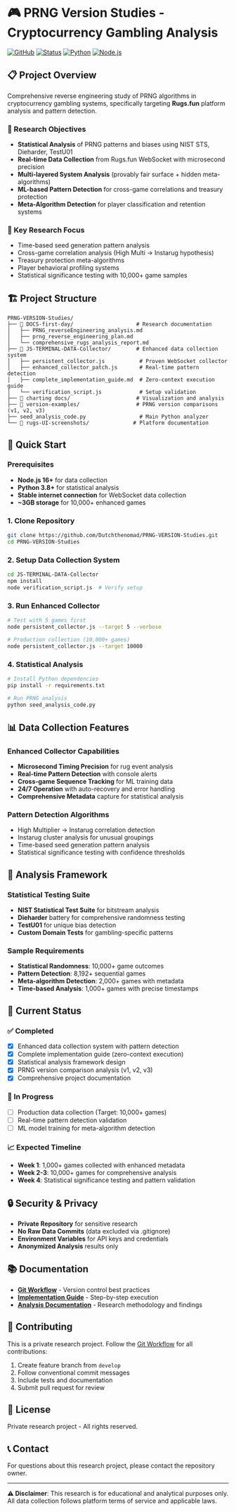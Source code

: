 # 🎮 PRNG Version Studies - Cryptocurrency Gambling Analysis

[![GitHub](https://img.shields.io/badge/GitHub-Private%20Repository-red)](https://github.com/Dutchthenomad/PRNG-VERSION-Studies)
[![Status](https://img.shields.io/badge/Status-Ready%20for%20Execution-green)](https://github.com/Dutchthenomad/PRNG-VERSION-Studies)
[![Python](https://img.shields.io/badge/Python-3.8+-blue)](https://python.org)
[![Node.js](https://img.shields.io/badge/Node.js-16+-green)](https://nodejs.org)

## 📋 Project Overview

Comprehensive reverse engineering study of PRNG algorithms in cryptocurrency gambling systems, specifically targeting **Rugs.fun** platform analysis and pattern detection.

### 🎯 Research Objectives

- **Statistical Analysis** of PRNG patterns and biases using NIST STS, Dieharder, TestU01
- **Real-time Data Collection** from Rugs.fun WebSocket with microsecond precision
- **Multi-layered System Analysis** (provably fair surface + hidden meta-algorithms)
- **ML-based Pattern Detection** for cross-game correlations and treasury protection
- **Meta-Algorithm Detection** for player classification and retention systems

### 🔬 Key Research Focus

- Time-based seed generation pattern analysis
- Cross-game correlation analysis (High Multi → Instarug hypothesis)
- Treasury protection meta-algorithms
- Player behavioral profiling systems
- Statistical significance testing with 10,000+ game samples

## 🏗️ Project Structure

```
PRNG-VERSION-Studies/
├── 📁 DOCS-first-day/                    # Research documentation
│   ├── PRNG_reverseEngineering_analysis.md
│   ├── prng_reverse_engineering_plan.md
│   └── comprehensive_rugs_analysis_report.md
├── 📁 JS-TERMINAL-DATA-Collector/        # Enhanced data collection system
│   ├── persistent_collector.js           # Proven WebSocket collector
│   ├── enhanced_collector_patch.js       # Real-time pattern detection
│   ├── complete_implementation_guide.md  # Zero-context execution guide
│   └── verification_script.js            # Setup validation
├── 📁 charting docs/                     # Visualization and analysis
├── 📁 version-examples/                  # PRNG version comparisons (v1, v2, v3)
├── seed_analysis_code.py                 # Main Python analyzer
└── 📁 rugs-UI-screenshots/              # Platform documentation
```

## 🚀 Quick Start

### Prerequisites

- **Node.js 16+** for data collection
- **Python 3.8+** for statistical analysis
- **Stable internet connection** for WebSocket data collection
- **~3GB storage** for 10,000+ enhanced games

### 1. Clone Repository

```bash
git clone https://github.com/Dutchthenomad/PRNG-VERSION-Studies.git
cd PRNG-VERSION-Studies
```

### 2. Setup Data Collection System

```bash
cd JS-TERMINAL-DATA-Collector
npm install
node verification_script.js  # Verify setup
```

### 3. Run Enhanced Collector

```bash
# Test with 5 games first
node persistent_collector.js --target 5 --verbose

# Production collection (10,000+ games)
node persistent_collector.js --target 10000
```

### 4. Statistical Analysis

```bash
# Install Python dependencies
pip install -r requirements.txt

# Run PRNG analysis
python seed_analysis_code.py
```

## 📊 Data Collection Features

### Enhanced Collector Capabilities

- **Microsecond Timing Precision** for rug event analysis
- **Real-time Pattern Detection** with console alerts
- **Cross-game Sequence Tracking** for ML training data
- **24/7 Operation** with auto-recovery and error handling
- **Comprehensive Metadata** capture for statistical analysis

### Pattern Detection Algorithms

- High Multiplier → Instarug correlation detection
- Instarug cluster analysis for unusual groupings
- Time-based seed generation pattern analysis
- Statistical significance testing with confidence thresholds

## 🔬 Analysis Framework

### Statistical Testing Suite

- **NIST Statistical Test Suite** for bitstream analysis
- **Dieharder** battery for comprehensive randomness testing
- **TestU01** for unique bias detection
- **Custom Domain Tests** for gambling-specific patterns

### Sample Requirements

- **Statistical Randomness**: 10,000+ game outcomes
- **Pattern Detection**: 8,192+ sequential games
- **Meta-algorithm Detection**: 2,000+ games with metadata
- **Time-based Analysis**: 1,000+ games with precise timestamps

## 🎯 Current Status

### ✅ Completed
- [x] Enhanced data collection system with pattern detection
- [x] Complete implementation guide (zero-context execution)
- [x] Statistical analysis framework design
- [x] PRNG version comparison analysis (v1, v2, v3)
- [x] Comprehensive project documentation

### 🔄 In Progress
- [ ] Production data collection (Target: 10,000+ games)
- [ ] Real-time pattern detection validation
- [ ] ML model training for meta-algorithm detection

### 📈 Expected Timeline
- **Week 1**: 1,000+ games collected with enhanced metadata
- **Week 2-3**: 10,000+ games for comprehensive analysis
- **Week 4**: Statistical significance testing and pattern validation

## 🔒 Security & Privacy

- **Private Repository** for sensitive research
- **No Raw Data Commits** (data excluded via .gitignore)
- **Environment Variables** for API keys and credentials
- **Anonymized Analysis** results only

## 📚 Documentation

- **[Git Workflow](GIT_WORKFLOW.md)** - Version control best practices
- **[Implementation Guide](JS-TERMINAL-DATA-Collector/complete_implementation_guide.md)** - Step-by-step execution
- **[Analysis Documentation](DOCS-first-day/)** - Research methodology and findings

## 🤝 Contributing

This is a private research project. Follow the [Git Workflow](GIT_WORKFLOW.md) for all contributions:

1. Create feature branch from `develop`
2. Follow conventional commit messages
3. Include tests and documentation
4. Submit pull request for review

## 📄 License

Private research project - All rights reserved.

## 📞 Contact

For questions about this research project, please contact the repository owner.

---

**⚠️ Disclaimer**: This research is for educational and analytical purposes only. All data collection follows platform terms of service and applicable laws.
